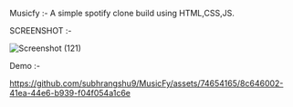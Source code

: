 Musicfy  :-
  A simple spotify clone build using  HTML,CSS,JS.

SCREENSHOT :- 

![Screenshot (121)](https://github.com/subhrangshu9/MusicFy/assets/74654165/524b5595-e8e6-4536-8ce3-97a8593caa23)





Demo :-




https://github.com/subhrangshu9/MusicFy/assets/74654165/8c646002-41ea-44e6-b939-f04f054a1c6e












